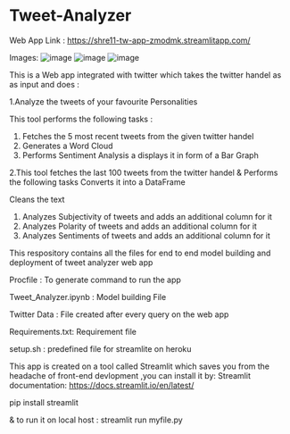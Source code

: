 # Tweet-Analyzer

Web App Link : https://shre11-tw-app-zmodmk.streamlitapp.com/


Images:
![image](https://user-images.githubusercontent.com/56075324/185561540-15e4beab-461e-44ed-9d80-d1ea84df7056.png)
![image](https://user-images.githubusercontent.com/56075324/185561726-3afc9a83-4daf-4bec-a72e-95f5b97fb5bd.png)
![image](https://user-images.githubusercontent.com/56075324/185561821-7ea4e479-db61-4299-a432-3983ecbf5535.png)

This is a Web app integrated with twitter which takes the twitter handel as as input and does :

1.Analyze the tweets of your favourite Personalities

This tool performs the following tasks :
1. Fetches the 5 most recent tweets from the given twitter handel
2. Generates a Word Cloud
3. Performs Sentiment Analysis a displays it in form of a Bar Graph

2.This tool fetches the last 100 tweets from the twitter handel & Performs the following tasks
Converts it into a DataFrame

Cleans the text
1. Analyzes Subjectivity of tweets and adds an additional column for it
2. Analyzes Polarity of tweets and adds an additional column for it
3. Analyzes Sentiments of tweets and adds an additional column for it


This respository contains all the files for end to end model building and deployment of tweet analyzer web app

Procfile : To generate command to run the app

Tweet_Analyzer.ipynb : Model building File

Twitter Data : File created after every query on the web app

Requirements.txt: Requirement file

setup.sh : predefined file for streamlite on heroku

This app is created on a tool called Streamlit which saves you from the headache of front-end devlopment ,you can install it by:
Streamlit documentation: https://docs.streamlit.io/en/latest/

pip install streamlit

& to run it on local host : streamlit run myfile.py
